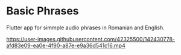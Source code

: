# Basic Phrases

Flutter app for simmple audio phrases in Romanian and English.

https://user-images.githubusercontent.com/42325500/142430778-afd83e09-ea0e-4f90-a87e-e9a36d541c16.mp4

